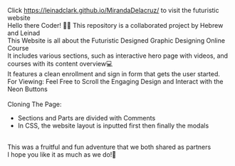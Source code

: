 Click https://leinadclark.github.io/MirandaDelacruz/ to visit the futuristic website <br>
Hello there Coder! 🧑‍💻 This repository is a collaborated project by Hebrew and Leinad <br>
This Website is all about the Futuristic Designed Graphic Designing Online Course<br>
It includes various sections, such as interactive hero page with videos, and courses with its content overview💻<br>
It features a clean enrollment and sign in form that gets the user started.
<br>
For Viewing: Feel Free to Scroll the Engaging Design and Interact with the Neon Buttons<br>
<br>
Cloning The Page: <br>
- Sections and Parts are divided with Comments <br>
- In CSS, the website layout is inputted first then finally the modals <br>
<br>
This was a fruitful and fun adventure that we both shared as partners <br>
I hope you like it as much as we do!🤩
